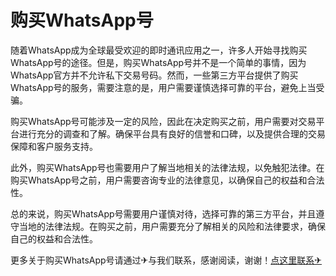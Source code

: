# 购买WhatsApp号

随着WhatsApp成为全球最受欢迎的即时通讯应用之一，许多人开始寻找购买WhatsApp号的途径。但是，购买WhatsApp号并不是一个简单的事情，因为WhatsApp官方并不允许私下交易号码。然而，一些第三方平台提供了购买WhatsApp号的服务，需要注意的是，用户需要谨慎选择可靠的平台，避免上当受骗。

购买WhatsApp号可能涉及一定的风险，因此在决定购买之前，用户需要对交易平台进行充分的调查和了解。确保平台具有良好的信誉和口碑，以及提供合理的交易保障和客户服务支持。

此外，购买WhatsApp号也需要用户了解当地相关的法律法规，以免触犯法律。在购买WhatsApp号之前，用户需要咨询专业的法律意见，以确保自己的权益和合法性。

总的来说，购买WhatsApp号需要用户谨慎对待，选择可靠的第三方平台，并且遵守当地的法律法规。在购买之前，用户需要充分了解相关的风险和法律要求，确保自己的权益和合法性。

更多关于购买WhatsApp号请通过✈与我们联系，感谢阅读，谢谢！[点这里联系✈](https://acc.k02.cc)